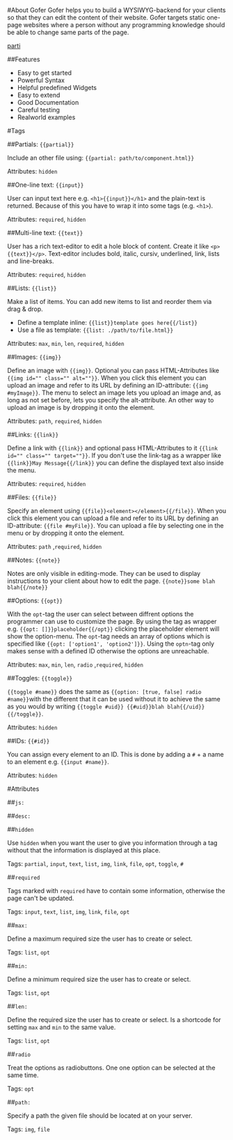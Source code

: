 #About Gofer
Gofer helps you to build a WYSIWYG-backend for your clients so that they can edit the content of their website. Gofer targets static one-page websites where a person without any programming knowledge should be able to change same parts of the page.

[parti](#partial)

##Features
* Easy to get started
* Powerful Syntax
* Helpful predefined Widgets
* Easy to extend
* Good Documentation
* Careful testing
* Realworld examples



#Tags



##Partials: `{{partial}}`<a id="partial" />

Include an other file using: `{{partial: path/to/component.html}}`

Attributes: `hidden`



##One-line text: `{{input}}`

User can input text here e.g. `<h1>{{input}}</h1>` and the plain-text is returned. Because of this you have to wrap it into some tags (e.g. `<h1>`).

Attributes: `required`, `hidden`



##Multi-line text: `{{text}}`

User has a rich text-editor to edit a hole block of content. Create it like `<p>{{text}}</p>`. Text-editor includes bold, italic, cursiv, underlined, link, lists and line-breaks.

Attributes: `required`, `hidden`



##Lists: `{{list}}`

Make a list of items.
You can add new items to list and reorder them via drag & drop.

* Define a template inline: `{{list}}template goes here{{/list}}`
* Use a file as template: `{{list: ./path/to/file.html}}`

Attributes: `max`, `min`, `len`, `required`, `hidden`



##Images: `{{img}}`

Define an image with `{{img}}`.
Optional you can pass HTML-Attributes like `{{img id="" class="" alt=""}}`.
When you click this element you can upload an image and refer to its URL by defining an ID-attribute: `{{img #myImage}}`.
The menu to select an image lets you upload an image and, as long as not set before, lets you specify the alt-attribute.
An other way to upload an image is by dropping it onto the element.

Attributes: `path`, `required`, `hidden`



##Links: `{{link}}`

Define a link with `{{link}}` and optional pass HTML-Attributes to it `{{link id="" class="" target=""}}`.
If you don't use the link-tag as a wrapper like `{{link}}May Message{{/link}}` you can define the displayed text also inside the menu.

Attributes: `required`, `hidden`



##Files: `{{file}}`

Specify an element using `{{file}}<element></element>{{/file}}`. When you click this element you can upload a file and refer to its URL by defining an ID-attribute: `{{file #myFile}}`.
You can upload a file by selecting one in the menu or by dropping it onto the element.


Attributes: `path` ,`required`, `hidden`



##Notes: `{{note}}`

Notes are only visible in editing-mode. They can be used to display instructions to your client about how to edit the page.
`{{note}}some blah blah{{/note}}`



##Options: `{{opt}}`

With the `opt`-tag the user can select between diffrent options the programmer can use to customize the page.
By using the tag as wrapper e.g. `{{opt: []}}placeholder{{/opt}}` clicking the placeholder element will show the option-menu.
The `opt`-tag needs an array of options which is specified like `{{opt: ['option1', 'option2']}}`.
Using the `optn`-tag only makes sense with a defined ID otherwise the options are unreachable.

Attributes: `max`, `min`, `len`, `radio` ,`required`, `hidden`



##Toggles: `{{toggle}}`

`{{toggle #name}}` does the same as `{{option: [true, false] radio #name}}`with the different that it can be used without it to achieve the same as you would by writing `{{toggle #uid}} {{#uid}}blah blah{{/uid}}{{/toggle}}`.

Attributes: `hidden`



##IDs: `{{#id}}`

You can assign every element to an ID. This is done by adding a `#` + a name to an element e.g. `{{input #name}}`.

Attributes: `hidden`



#Attributes


##`js:`

##`desc:`


##`hidden`

Use `hidden` when you want the user to give you information through a tag without that the information is displayed at this place.

Tags: `partial`, `input`, `text`, `list`, `img`, `link`, `file`, `opt`, `toggle`, `#`


##`required`

Tags marked with `required` have to contain some information, otherwise the page can't be updated.

Tags: `input`, `text`, `list`, `img`, `link`, `file`, `opt`


##`max:`

Define a maximum required size the user has to create or select.

Tags: `list`, `opt`


##`min:`

Define a minimum required size the user has to create or select.

Tags: `list`, `opt`


##`len:`

Define the required size the user has to create or select. Is a shortcode for setting `max` and `min` to the same value.

Tags: `list`, `opt`


##`radio`

Treat the options as radiobuttons. One one option can be selected at the same time.

Tags: `opt`


##`path:`

Specify a path the given file should be located at on your server.

Tags: `img`, `file`